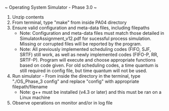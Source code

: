 ~ Operating System Simulator - Phase 3.0 ~

1. Unzip contents
2. From terminal, type "make" from inside PA04 directory
3. Ensure valid configuration and meta-data files, including filepaths
   - Note: Configuration and meta-data files must match those detailed in SimulatorAssignment_v12.pdf for sucessful process simulation. Missing or corrupted files will be reported by the program. 
   - Note: All previously implemented scheduling codes (FIFO, SJF, SRTF) still work, as well as newly implemented codes (FIFO-P, RR, SRTF-P). Program will execute and choose appropriate functions based on code given. For old scheduling codes, a time quantum is still required in config file, but time quantum will not be used. 
4. Run simulator - From inside the directory in the terminal, type "./OS_Phase_3 config" and replace "config" with appropriate filepath/filename
   - Note: g++ must be installed (v4.3 or later) and this must be ran on a Linux machine
5. Observe operations on monitor and/or in log file
